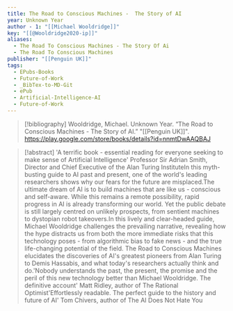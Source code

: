 ```yaml
---
title: The Road to Conscious Machines -  The Story of AI
year: Unknown Year
author - 1: "[[Michael Wooldridge]]"
key: "[[@Wooldridge2020-ip]]"
aliases:
  - The Road To Conscious Machines - The Story Of Ai
  - The Road To Conscious Machines
publisher: "[[Penguin UK]]"
tags:
  - EPubs-Books
  - Future-of-Work
  - _BibTex-to-MD-Git
  - ePub
  - Artificial-Intelligence-AI
  - Future-of-Work
---
```


> [!bibliography]
> Wooldridge, Michael. Unknown Year. “The Road to Conscious Machines -  The Story of AI.” "[[Penguin UK]]". https://play.google.com/store/books/details?id=nnmtDwAAQBAJ

> [!abstract]
> 'A terrific book - essential reading for everyone seeking to make sense of Artificial Intelligence' Professor Sir Adrian Smith, Director and Chief Executive of the Alan Turing InstituteIn this myth-busting guide to AI past and present, one of the world's leading researchers shows why our fears for the future are misplaced.The ultimate dream of AI is to build machines that are like us -  conscious and self-aware. While this remains a remote possibility, rapid progress in AI is already transforming our world. Yet the public debate is still largely centred on unlikely prospects, from sentient machines to dystopian robot takeovers.In this lively and clear-headed guide, Michael Wooldridge challenges the prevailing narrative, revealing how the hype distracts us from both the more immediate risks that this technology poses - from algorithmic bias to fake news - and the true life-changing potential of the field. The Road to Conscious Machines elucidates the discoveries of AI's greatest pioneers from Alan Turing to Demis Hassabis, and what today's researchers actually think and do.'Nobody understands the past, the present, the promise and the peril of this new technology better than Michael Wooldridge. The definitive account' Matt Ridley, author of The Rational Optimist'Effortlessly readable. The perfect guide to the history and future of AI' Tom Chivers, author of The AI Does Not Hate You